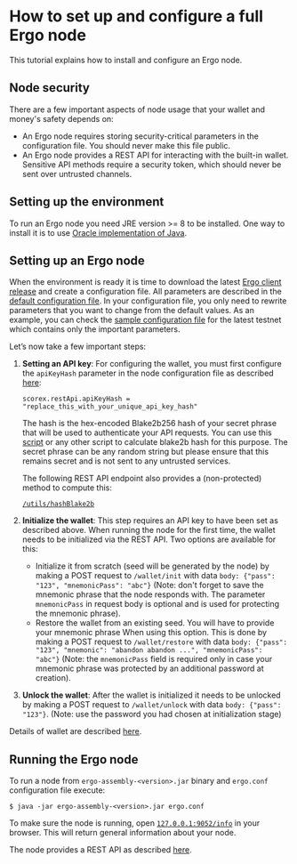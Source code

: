 # How to set up and configure a full Ergo node

This tutorial explains how to install and configure an Ergo node.

## Node security

There are a few important aspects of node usage that your wallet and money's safety depends on:
* An Ergo node requires storing security-critical parameters in the configuration file. You should never make this file public.
* An Ergo node provides a REST API for interacting with the built-in wallet. Sensitive API methods require a security token, which should never be sent over untrusted channels.

## Setting up the environment

To run an Ergo node you need JRE version >= 8 to be installed. One way to install it is to use [Oracle implementation of Java](https://www.oracle.com/technetwork/java/javase/downloads/index.html).

## Setting up an Ergo node

When the environment is ready it is time to download the latest [Ergo client release](https://github.com/ergoplatform/ergo/releases/) and create a configuration file.
All parameters are described in the [default configuration file](https://github.com/ergoplatform/ergo/blob/master/src/main/resources/application.conf). In your configuration file, you only need to rewrite parameters that you want to change from the default values. As an example, you can check the [sample configuration file](https://github.com/ergoplatform/ergo/blob/master/src/main/resources/nodeTestnet/application.conf) for the latest testnet which contains only the important parameters.

Letʼs now take a few important steps:

1. **Setting an API key**: For configuring the wallet, you must first configure the `apiKeyHash` parameter in the node configuration file as described [here](https://github.com/ergoplatform/ergo/wiki/Ergo-REST-API#setting-an-api-key):

   `scorex.restApi.apiKeyHash = "replace_this_with_your_unique_api_key_hash"`

   The hash is the hex-encoded Blake2b256 hash of your secret phrase that will be used to authenticate your API requests. You can use this [script](https://gist.github.com/oskin1/704ef3fba8d40bb1e7691919bf1e9cf9/) or any other script to calculate blake2b hash for this purpose. The secret phrase can be any random string but please ensure that this remains secret and is not sent to any untrusted services. 

   The following REST API endpoint also provides a (non-protected) method to compute this:

   [`/utils/hashBlake2b`](http://127.0.0.1:9052/swagger#/utils/hashBlake2b)

2. **Initialize the wallet**: This step requires an API key to have been set as described above. When running the node for the first time, the wallet needs to be initialized via the REST API. Two options are available for this: 
    * Initialize it from scratch (seed will be generated by the node) by making a POST request to `/wallet/init` with data `body: {"pass": "123", "mnemonicPass": "abc"}` (Note: don't forget to save the mnemonic phrase that the node responds with. The parameter `mnemonicPass` in request body is optional and is used for protecting the mnemonic phrase).
    * Restore the wallet from an existing seed. You will have to provide your mnemonic phrase When using this option. This is done by making a POST request to `/wallet/restore` with data `body: {"pass": "123", "mnemonic": "abandon abandon ...", "mnemonicPass": "abc"}` (Note: the `mnemonicPass` field is required only in case your mnemonic phrase was protected by an additional password at creation).

3. **Unlock the wallet**: After the wallet is initialized it needs to be unlocked by making a POST request to `/wallet/unlock` with data `body: {"pass": "123"}`. (Note: use the password you had chosen at initialization stage)

Details of wallet are described [here](https://github.com/ergoplatform/ergo/wiki/Wallet-configuration).

## Running the Ergo node

To run a node from `ergo-assembly-<version>.jar` binary and `ergo.conf` configuration file execute:
```
$ java -jar ergo-assembly-<version>.jar ergo.conf
```

To make sure the node is running, open [`127.0.0.1:9052/info`](http://127.0.0.1:9052/info) in your browser. This will return general information about your node. 

The node provides a REST API as described [here](https://github.com/ergoplatform/ergo/wiki/Ergo-REST-API).
